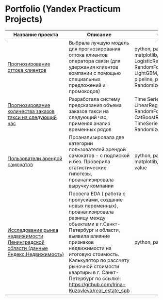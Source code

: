 # Portfolio (Yandex Practicum Projects)

Название проекта  | Описание  | Стек
------------- | -------------- | -------------
[Прогнозирование оттока клиентов](https://github.com/Irina-Kuzovleva/Portfolio/tree/main/%D0%A1ustomer%20churn)  | Выбрала лучшую модель для прогнозирования оттока клиентов оператора связи (для удержания клиентов компании с помощью специальных предложений и промокодов)   | python, pandas, sklearn, matplotlib, seaborn, LogisticRegression, RandomForest, LightGBM, CatBoost, pipeline, phik, RandomizedSearchCV 
[Прогнозирование количества заказов такси на следующий час](https://github.com/Irina-Kuzovleva/Portfolio/tree/main/Taxi%20orders%20forecasting)  | Разработала систему предсказания объема заказов такси на следующий час, применяя анализ временных рядов   | Time Series, LinearRegression, RandomForestRegressor, CatBoostRegressor, TimeSeriesSplit, RandomizedSearchCV
[Пользователи арендой самокатов](https://github.com/Irina-Kuzovleva/Portfolio/tree/main/Scooter%20rental%20users)  | Проанализировала две категории пользователей арендой самокатов - с подпиской и без. Проверила статистические гипотезы, проанализировала выручку компании   | python, pandas, matplotlib, numpy, p-value
[Исследование рынка недвижимости Ленинградской области (данные Яндекс.Недвижимость)](https://github.com/Irina-Kuzovleva/Portfolio/tree/main/Real%20estate)  | Провела EDA ( работа с пропусками, создание новых переменных), проанализировала разницу между обьектами в г.Санкт-Петербург и области, выявила влияние признаков недвижимости на итоговую стоимость. Калькулятор по рассчету рыночной стоимости квартиры в г. Санкт-Петербург по ссылке: https://github.com/Irina-Kuzovleva/real_estate_spb   | python, pandas, EDA
